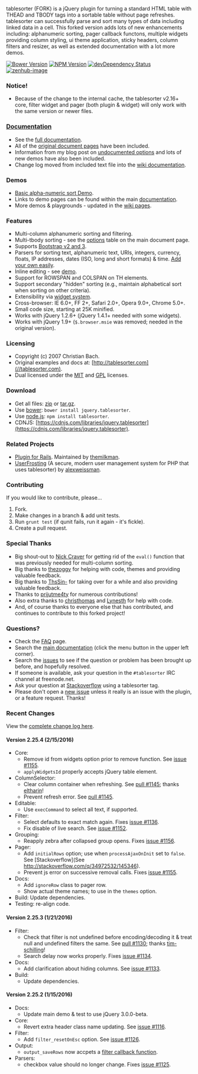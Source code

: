 tablesorter (FORK) is a jQuery plugin for turning a standard HTML table with THEAD and TBODY tags into a sortable table without page refreshes. tablesorter can successfully parse and sort many types of data including linked data in a cell. This forked version adds lots of new enhancements including: alphanumeric sorting, pager callback functons, multiple widgets providing column styling, ui theme application, sticky headers, column filters and resizer, as well as extended documentation with a lot more demos.

[![Bower Version][bower-image]][bower-url] [![NPM Version][npm-image]][npm-url] [![devDependency Status][david-dev-image]][david-dev-url] [![zenhub-image]][zenhub-url]

### Notice!

* Because of the change to the internal cache, the tablesorter v2.16+ core, filter widget and pager (both plugin &amp; widget) will only work with the same version or newer files.

### [Documentation](//mottie.github.io/tablesorter/docs/)

* See the [full documentation](//mottie.github.io/tablesorter/docs/).
* All of the [original document pages](//tablesorter.com/docs/) have been included.
* Information from my blog post on [undocumented options](//wowmotty.blogspot.com/2011/06/jquery-tablesorter-missing-docs.html) and lots of new demos have also been included.
* Change log moved from included text file into the [wiki documentation](//github.com/Mottie/tablesorter/wiki/Changes).

### Demos

* [Basic alpha-numeric sort Demo](//mottie.github.com/tablesorter/).
* Links to demo pages can be found within the main [documentation](//mottie.github.io/tablesorter/docs/).
* More demos & playgrounds - updated in the [wiki pages](//github.com/Mottie/tablesorter/wiki).

### Features

* Multi-column alphanumeric sorting and filtering.
* Multi-tbody sorting - see the [options](//mottie.github.io/tablesorter/docs/index.html#options) table on the main document page.
* Supports [Bootstrap v2 and 3](//mottie.github.io/tablesorter/docs/example-widget-bootstrap-theme.html).
* Parsers for sorting text, alphanumeric text, URIs, integers, currency, floats, IP addresses, dates (ISO, long and short formats) &amp; time. [Add your own easily](//mottie.github.io/tablesorter/docs/example-parsers.html).
* Inline editing - see [demo](//mottie.github.io/tablesorter/docs/example-widget-editable.html).
* Support for ROWSPAN and COLSPAN on TH elements.
* Support secondary "hidden" sorting (e.g., maintain alphabetical sort when sorting on other criteria).
* Extensibility via [widget system](//mottie.github.io/tablesorter/docs/example-widgets.html).
* Cross-browser: IE 6.0+, FF 2+, Safari 2.0+, Opera 9.0+, Chrome 5.0+.
* Small code size, starting at 25K minified.
* Works with jQuery 1.2.6+ (jQuery 1.4.1+ needed with some widgets).
* Works with jQuery 1.9+ (`$.browser.msie` was removed; needed in the original version).

### Licensing

* Copyright (c) 2007 Christian Bach.
* Original examples and docs at: [http://tablesorter.com](//tablesorter.com).
* Dual licensed under the [MIT](//www.opensource.org/licenses/mit-license.php) and [GPL](//www.gnu.org/licenses/gpl.html) licenses.

### Download

* Get all files: [zip](//github.com/Mottie/tablesorter/archive/master.zip) or [tar.gz](//github.com/Mottie/tablesorter/archive/master.tar.gz).
* Use [bower](http://bower.io/): `bower install jquery.tablesorter`.
* Use [node.js](http://nodejs.org/): `npm install tablesorter`.
* CDNJS: [https://cdnjs.com/libraries/jquery.tablesorter](https://cdnjs.com/libraries/jquery.tablesorter).

### Related Projects

* [Plugin for Rails](//github.com/themilkman/jquery-tablesorter-rails). Maintained by [themilkman](//github.com/themilkman).
* [UserFrosting](//github.com/alexweissman/UserFrosting) (A secure, modern user management system for PHP that uses tablesorter) by [alexweissman](//github.com/alexweissman).

### Contributing

If you would like to contribute, please...

1. Fork.
2. Make changes in a branch & add unit tests.
3. Run `grunt test` (if qunit fails, run it again - it's fickle).
4. Create a pull request.

### Special Thanks

* Big shout-out to [Nick Craver](//github.com/NickCraver) for getting rid of the `eval()` function that was previously needed for multi-column sorting.
* Big thanks to [thezoggy](//github.com/thezoggy) for helping with code, themes and providing valuable feedback.
* Big thanks to [ThsSin-](//github.com/TheSin-) for taking over for a while and also providing valuable feedback.
* Thanks to [prijutme4ty](https://github.com/prijutme4ty) for numerous contributions!
* Also extra thanks to [christhomas](//github.com/christhomas) and [Lynesth](//github.com/Lynesth) for help with code.
* And, of course thanks to everyone else that has contributed, and continues to contribute to this forked project!

### Questions?

* Check the [FAQ](//github.com/Mottie/tablesorter/wiki/FAQ) page.
* Search the [main documentation](//mottie.github.io/tablesorter/docs/) (click the menu button in the upper left corner).
* Search the [issues](//github.com/Mottie/tablesorter/issues) to see if the question or problem has been brought up before, and hopefully resolved.
* If someone is available, ask your question in the `#tablesorter` IRC channel at freenode.net.
* Ask your question at [Stackoverflow](//stackoverflow.com/questions/tagged/tablesorter) using a tablesorter tag.
* Please don't open a [new issue](//github.com/Mottie/tablesorter/issues) unless it really is an issue with the plugin, or a feature request. Thanks!

[npm-url]: https://npmjs.org/package/tablesorter
[npm-image]: https://img.shields.io/npm/v/tablesorter.svg
[david-dev-url]: https://david-dm.org/Mottie/tablesorter#info=devDependencies
[david-dev-image]: https://img.shields.io/david/dev/Mottie/tablesorter.svg
[bower-url]: http://bower.io/search/?q=jquery.tablesorter
[bower-image]: https://img.shields.io/bower/v/jquery.tablesorter.svg
[zenhub-url]: https://zenhub.io
[zenhub-image]: https://raw.githubusercontent.com/ZenHubIO/support/master/zenhub-badge.png

### Recent Changes

View the [complete change log here](//github.com/Mottie/tablesorter/wiki/Changes).

#### <a name="v2.25.4">Version 2.25.4</a> (2/15/2016)

* Core:
  * Remove id from widgets option prior to remove function. See [issue #1155](https://github.com/Mottie/tablesorter/issues/1155).
  * `applyWidgetsId` properly accepts jQuery table element.
* ColumnSelector:
  * Clear column container when refreshing. See [pull #1145](https://github.com/Mottie/tablesorter/pull/1145); thanks [eltharin](https://github.com/eltharin)!
  * Prevent refresh error. See [pull #1145](https://github.com/Mottie/tablesorter/pull/1145).
* Editable:
  * Use `execCommand` to select all text, if supported.
* Filter:
  * Select defaults to exact match again. Fixes [issue #1136](https://github.com/Mottie/tablesorter/issues/1136).
  * Fix disable of live search. See [issue #1152](https://github.com/Mottie/tablesorter/issues/1152).
* Grouping:
  * Reapply zebra after collapsed group opens. Fixes [issue #1156](https://github.com/Mottie/tablesorter/issues/1156).
* Pager:
  * Add `initialRows` option; use when `processAjaxOnInit` set to `false`. See [Stackoverflow](See http://stackoverflow.com/q/34972532/145346).
  * Prevent js error on successive removal calls. Fixes [issue #1155](https://github.com/Mottie/tablesorter/issues/1155).
* Docs:
  * Add `ignoreRow` class to pager row.
  * Show actual theme names; to use in the `themes` option.
* Build: Update dependencies.
* Testing: re-align code.

#### <a name="v2.25.3">Version 2.25.3</a> (1/21/2016)

* Filter:
  * Check that filter is not undefined before encoding/decoding it & treat null and undefined filters the same. See [pull #1130](https://github.com/Mottie/tablesorter/pull/1130); thanks [tim-schilling](https://github.com/tim-schilling)!
  * Search delay now works properly. Fixes [issue #1134](https://github.com/Mottie/tablesorter/issues/1134).
* Docs:
  * Add clarification about hiding columns. See [issue #1133](https://github.com/Mottie/tablesorter/issues/1133).
* Build:
  * Update dependencies.

#### <a name="v2.25.2">Version 2.25.2</a> (1/15/2016)

* Docs:
  * Update main demo & test to use jQuery 3.0.0-beta.
* Core:
  * Revert extra header class name updating. See [issue #1116](https://github.com/Mottie/tablesorter/issues/1116).
* Filter:
  * Add `filter_resetOnEsc` option. See [issue #1126](https://github.com/Mottie/tablesorter/issues/1126).
* Output:
  * `output_saveRows` now accpets a [filter callback function](http://api.jquery.com/filter/#filter-function).
* Parsers:
  * checkbox value should no longer change. Fixes [issue #1125](https://github.com/Mottie/tablesorter/issues/1125).
